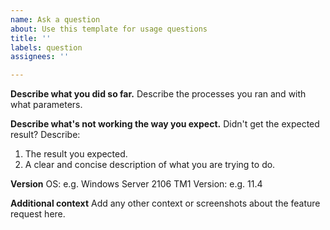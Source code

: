 ```yaml
---
name: Ask a question
about: Use this template for usage questions
title: ''
labels: question
assignees: ''

---
```


**Describe what you did so far.**
Describe the processes you ran and with what parameters.

**Describe what's not working the way you expect.**
Didn't get the expected result? Describe:
1. The result you expected.
2. A clear and concise description of what you are trying to do.

**Version**
OS: e.g. Windows Server 2106
TM1 Version: e.g. 11.4

**Additional context**
Add any other context or screenshots about the feature request here.
